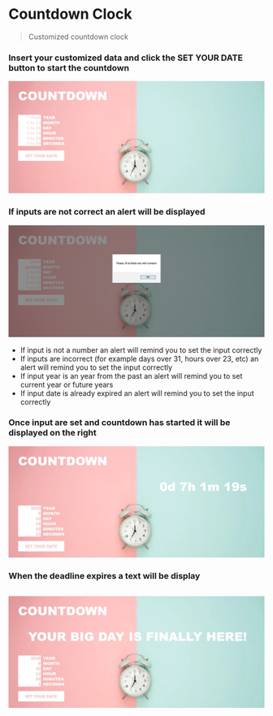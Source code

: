 # Countdown Clock

> Customized countdown clock



### Insert your customized data and click the SET YOUR DATE button to start the countdown ###
![](cdown1.JPG)

### If inputs are not correct an alert will be displayed ###
![](cdown2.JPG)
- If input is not a number an alert will remind you to set the input correctly
- If inputs are incorrect (for example days over 31, hours over 23, etc) an alert will remind you to set the input correctly
- If input year is an year from the past an alert will remind you to set current year or future years
- If input date is already expired an alert will remind you to set the input correctly
 
 ### Once input are set and countdown has started it will be displayed on the right ###
 ![](cdown3.JPG)
 
 ### When the deadline expires a text will be display
 ![](cdown4.JPG)
---


